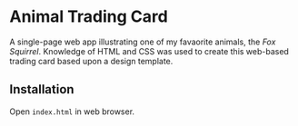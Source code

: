 # Animal Trading Card

A single-page web app illustrating one of my favaorite animals, the _Fox Squirrel_.  Knowledge of HTML and CSS was used to create this web-based trading card based upon a design template.

## Installation
Open `index.html` in web browser.

